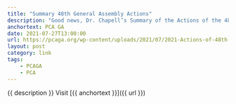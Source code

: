 ```yaml
---
title: "Summary 48th General Assembly Actions"
description: "Good news, Dr. Chapell’s Summary of the Actions of the 48th General Assembly have been posted on the PCAGA site."
anchortext: PCA GA
date: 2021-07-27T13:00:00
url: https://pcaga.org/wp-content/uploads/2021/07/2021-Actions-of-48th-GA-1.pdf
layout: post
category: link
tags:
    - PCAGA
    - PCA
---
```


{{ description }} Visit [{{ anchortext }}]({{ url }})